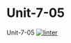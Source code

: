 # Unit-7-05
Unit-7-05
 [![linter](https://github.com/Arvin-Leung/Unit-7-05/workflows/linter/badge.svg)](https://github.com/marketplace/actions/super-linter)
